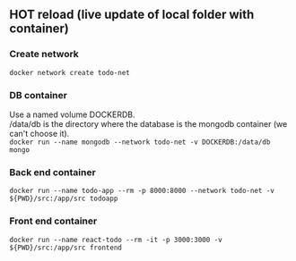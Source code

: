 ## HOT reload (live update of local folder with container)

### Create network
```docker network create todo-net ```

### DB container
Use a named volume DOCKERDB.\
/data/db is the directory where the database is the mongodb container (we can't choose it).\
```docker run --name mongodb --network todo-net -v DOCKERDB:/data/db mongo ```

### Back end container
```docker run --name todo-app --rm -p 8000:8000 --network todo-net -v ${PWD}/src:/app/src todoapp ```

### Front end container
```docker run --name react-todo --rm -it -p 3000:3000 -v ${PWD}/src:/app/src frontend ```